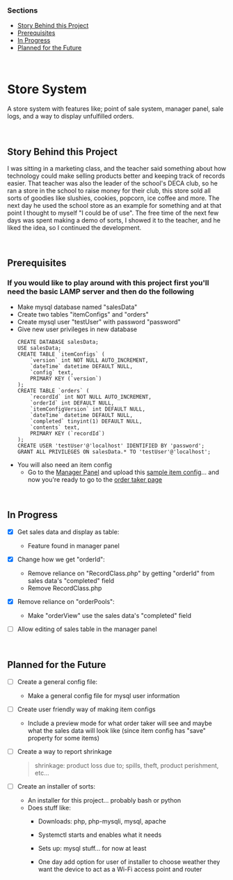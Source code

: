 ### Sections
- [Story Behind this Project](#story-behind-this-project)
- [Prerequisites](#prerequisites)
- [In Progress](#in-progress)
- [Planned for the Future](#planned-for-the-future)

<br />

# Store System
A store system with features like; point of sale system, manager panel, sale logs, and a way to display unfulfilled orders.

<br />

## Story Behind this Project
I was sitting in a marketing class, and the teacher said something about how technology could make selling products better and keeping track of records easier. That teacher was also the leader of the school's DECA club, so he ran a store in the school to raise money for their club, this store sold all sorts of goodies like slushies, cookies, popcorn, ice coffee and more. The next day he used the school store as an example for something and at that point I thought to myself "I could be of use". The free time of the next few days was spent making a demo of sorts, I showed it to the teacher, and he liked the idea, so I continued the development.

<br />

## Prerequisites
### If you would like to play around with this project first you'll need the basic LAMP server and then do the following
- Make mysql database named "salesData"
- Create two tables "itemConfigs" and "orders"
- Create mysql user "testUser" with password "password"
- Give new user privileges in new database
	```
	CREATE DATABASE salesData;
	USE salesData;
	CREATE TABLE `itemConfigs` (
		`version` int NOT NULL AUTO_INCREMENT,
		`dateTime` datetime DEFAULT NULL,
		`config` text,
		PRIMARY KEY (`version`)
	);
	CREATE TABLE `orders` (
		`recordId` int NOT NULL AUTO_INCREMENT,
		`orderId` int DEFAULT NULL,
		`itemConfigVersion` int DEFAULT NULL,
		`dateTime` datetime DEFAULT NULL,
		`completed` tinyint(1) DEFAULT NULL,
		`contents` text,
		PRIMARY KEY (`recordId`)
	);
	CREATE USER 'testUser'@'localhost' IDENTIFIED BY 'password';
	GRANT ALL PRIVILEGES ON salesData.* TO 'testUser'@'localhost';
	```
- You will also need an item config
	- Go to the [Manager Panel](http://localhost/managerPanel/) and upload this [sample item config](https://github.com/sudoFunny/storeSystem/blob/main/.sampleItemConfig.json)... and now you're ready to go to the [order taker page](http://localhost/orderTaker/)

<br />

## In Progress
- [x] Get sales data and display as table:
	- Feature found in manager panel

- [x] Change how we get "orderId":
	- Remove reliance on "RecordClass.php" by getting "orderId" from sales data's "completed" field
	- Remove RecordClass.php

- [x] Remove reliance on "orderPools":
	- Make "orderView" use the sales data's "completed" field

- [ ] Allow editing of sales table in the manager panel

<br />

## Planned for the Future
- [ ] Create a general config file:
	- Make a general config file for mysql user information

- [ ] Create user friendly way of making item configs
    - Include a preview mode for what order taker will see and maybe what the sales data will look like (since item config has "save" property for some items)

- [ ] Create a way to report shrinkage 
	> shrinkage: product loss due to; spills, theft, product perishment, etc...
	
- [ ] Create an installer of sorts:
	- An installer for this project... probably bash or python
	- Does stuff like:
		- Downloads: php, php-mysqli, mysql, apache
		- Systemctl starts and enables what it needs
		- Sets up: mysql stuff... for now at least
		
		- One day add option for user of installer to choose weather they want the device to act as a Wi-Fi access point and router

